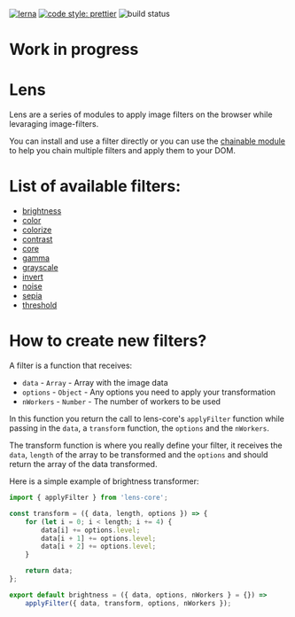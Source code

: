 [![lerna](https://img.shields.io/badge/maintained%20with-lerna-cc00ff.svg)](https://lernajs.io/)
[![code style: prettier](https://img.shields.io/badge/code_style-prettier-ff69b4.svg?style=flat-square)](https://github.com/prettier/prettier)
![build status](https://travis-ci.org/canastro/lens.svg?branch=master)


# Work in progress

# Lens
Lens are a series of modules to apply image filters on the browser while levaraging image-filters.

You can install and use a filter directly or you can use the [chainable module]((https://www.npmjs.com/package/lens-chainable)) to help you chain multiple filters and apply them to your DOM.

# List of available filters:
* [brightness](https://www.npmjs.com/package/lens-filter-brightness)
* [color](https://www.npmjs.com/package/lens-filter-color)
* [colorize](https://www.npmjs.com/package/lens-filter-colorize)
* [contrast](https://www.npmjs.com/package/lens-filter-contrast)
* [core](https://www.npmjs.com/package/lens-filter-core)
* [gamma](https://www.npmjs.com/package/lens-filter-gamma)
* [grayscale](https://www.npmjs.com/package/lens-filter-grayscale)
* [invert](https://www.npmjs.com/package/lens-filter-invert)
* [noise](https://www.npmjs.com/package/lens-filter-noise)
* [sepia](https://www.npmjs.com/package/lens-filter-sepia)
* [threshold](https://www.npmjs.com/package/lens-filter-threshold)

# How to create new filters?
A filter is a function that receives:

* `data` - `Array` - Array with the image data
* `options` - `Object` - Any options you need to apply your transformation 
* `nWorkers` - `Number` - The number of workers to be used

In this function you return the call to lens-core's `applyFilter` function while passing in the `data`, a `transform` function, the `options` and the `nWorkers`.

The transform function is where you really define your filter, it receives the `data`, `length` of the array to be transformed and the `options` and should return the array of the data transformed.

Here is a simple example of brightness transformer:
```js
import { applyFilter } from 'lens-core';

const transform = ({ data, length, options }) => {
    for (let i = 0; i < length; i += 4) {
        data[i] += options.level;
        data[i + 1] += options.level;
        data[i + 2] += options.level;
    }

    return data;
};

export default brightness = ({ data, options, nWorkers } = {}) => 
    applyFilter({ data, transform, options, nWorkers });

```